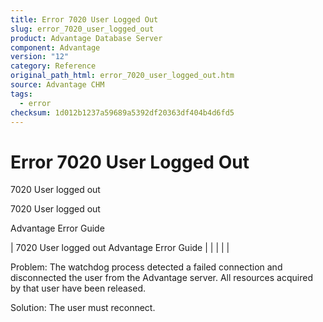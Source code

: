 ```yaml
---
title: Error 7020 User Logged Out
slug: error_7020_user_logged_out
product: Advantage Database Server
component: Advantage
version: "12"
category: Reference
original_path_html: error_7020_user_logged_out.htm
source: Advantage CHM
tags:
  - error
checksum: 1d012b1237a59689a5392df20363df404b4d6fd5
---
```


# Error 7020 User Logged Out

7020 User logged out

7020 User logged out

Advantage Error Guide

| 7020 User logged out  Advantage Error Guide |  |  |  |  |

Problem: The watchdog process detected a failed connection and disconnected the user from the Advantage server. All resources acquired by that user have been released.

Solution: The user must reconnect.
